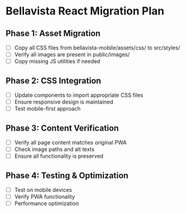 # Bellavista React Migration Plan

## Phase 1: Asset Migration
- [ ] Copy all CSS files from bellavista-mobile/assets/css/ to src/styles/
- [ ] Verify all images are present in public/images/
- [ ] Copy missing JS utilities if needed

## Phase 2: CSS Integration
- [ ] Update components to import appropriate CSS files
- [ ] Ensure responsive design is maintained
- [ ] Test mobile-first approach

## Phase 3: Content Verification
- [ ] Verify all page content matches original PWA
- [ ] Check image paths and alt texts
- [ ] Ensure all functionality is preserved

## Phase 4: Testing & Optimization
- [ ] Test on mobile devices
- [ ] Verify PWA functionality
- [ ] Performance optimization

